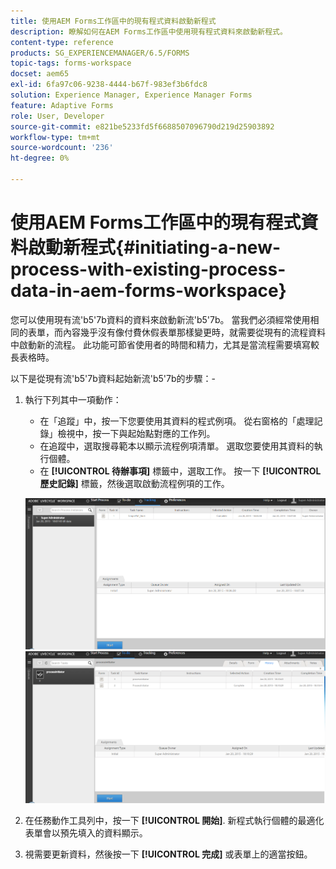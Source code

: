 ```yaml
---
title: 使用AEM Forms工作區中的現有程式資料啟動新程式
description: 瞭解如何在AEM Forms工作區中使用現有程式資料來啟動新程式。
content-type: reference
products: SG_EXPERIENCEMANAGER/6.5/FORMS
topic-tags: forms-workspace
docset: aem65
exl-id: 6fa97c06-9238-4444-b67f-983ef3b6fdc8
solution: Experience Manager, Experience Manager Forms
feature: Adaptive Forms
role: User, Developer
source-git-commit: e821be5233fd5f6688507096790d219d25903892
workflow-type: tm+mt
source-wordcount: '236'
ht-degree: 0%

---
```


# 使用AEM Forms工作區中的現有程式資料啟動新程式{#initiating-a-new-process-with-existing-process-data-in-aem-forms-workspace}

您可以使用現有流&#39;b5&#39;7b資料的資料來啟動新流&#39;b5&#39;7b。 當我們必須經常使用相同的表單，而內容幾乎沒有像付費休假表單那樣變更時，就需要從現有的流程資料中啟動新的流程。 此功能可節省使用者的時間和精力，尤其是當流程需要填寫較長表格時。

以下是從現有流&#39;b5&#39;7b資料起始新流&#39;b5&#39;7b的步驟：-

1. 執行下列其中一項動作：

   * 在「追蹤」中，按一下您要使用其資料的程式例項。 從右窗格的「處理記錄」檢視中，按一下與起始點對應的工作列。
   * 在追蹤中，選取搜尋範本以顯示流程例項清單。 選取您要使用其資料的執行個體。
   * 在 **[!UICONTROL 待辦事項]** 標籤中，選取工作。 按一下 **[!UICONTROL 歷史記錄]** 標籤，然後選取啟動流程例項的工作。

   ![選取任務](assets/start3_new.png) ![選取任務](assets/start1_new.png)

1. 在任務動作工具列中，按一下 **[!UICONTROL 開始]**. 新程式執行個體的最適化表單會以預先填入的資料顯示。

1. 視需要更新資料，然後按一下 **[!UICONTROL 完成]** 或表單上的適當按鈕。

